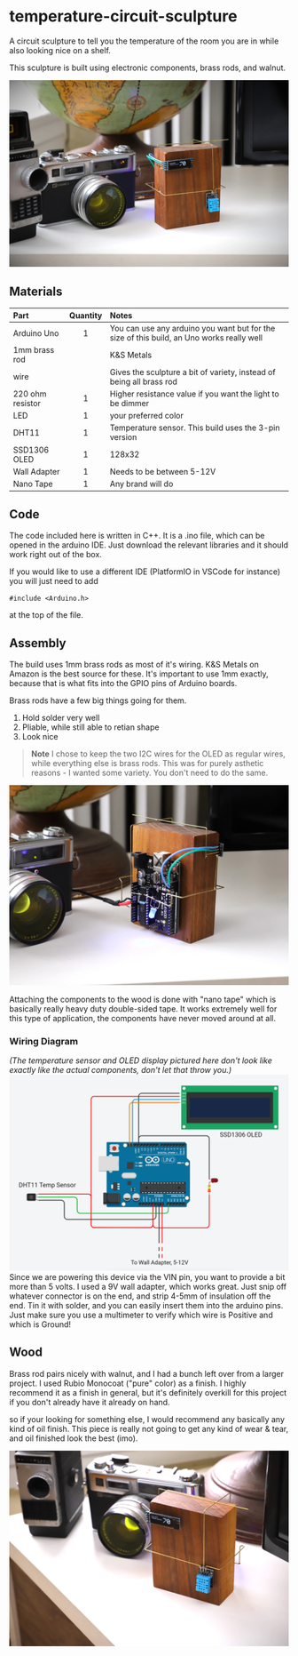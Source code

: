 # temperature-circuit-sculpture
A circuit sculpture to tell you the temperature of the room you are in while also looking nice on a shelf.

This sculpture is built using electronic components, brass rods, and walnut.

![photo of front of circuit sculpture](images/circuit-sculpture-front-1.webp)






## Materials

| Part      | Quantity | Notes| 
| :-------------- | :---: | :------ |
| Arduino Uno | 1 | You can use any arduino you want but for the size of this build, an Uno works really well|
| 1mm brass rod |  | K&S Metals |
| wire    |  | Gives the sculpture a bit of variety, instead of being all brass rod |
| 220 ohm resistor  | 1 | Higher resistance value if you want the light to be dimmer| 
| LED  | 1 | your preferred color| 
| DHT11| 1 | Temperature sensor. This build uses the 3-pin version |
| SSD1306 OLED   | 1 | 128x32 |
| Wall Adapter  | 1 | Needs to be between 5-12V|
| Nano Tape  | 1 | Any brand will do|




## Code
The code included here is written in C++. It is a .ino file, which can be opened in the arduino IDE. Just download the relevant libraries and it should work right out of the box.

If you would like to use a different IDE (PlatformIO in VSCode for instance) you will just need to add
```
#include <Arduino.h>
```
at the top of the file.

## Assembly
The build uses 1mm brass rods as most of it's wiring. K&S Metals on Amazon is the best source for these. It's important to use 1mm exactly, because that is what fits into the GPIO pins of Arduino boards.

Brass rods have a few big things going for them.
1. Hold solder very well
2. Pliable, while still able to retian shape
3. Look nice

> **Note**
>I chose to keep the two I2C wires for the OLED as regular wires, while everything else is brass rods. This was for purely asthetic reasons - I wanted some variety. You don't need to do the same.

![photo of front of back of circuit sculpture](images/circuit-sculpture-back.webp)

Attaching the components to the wood is done with "nano tape" which is basically really heavy duty double-sided tape. It works extremely well for this type of application, the components have never moved around at all.

### Wiring Diagram
*(The temperature sensor and OLED display pictured here don't look like exactly like the actual components, don't let that throw you.)*
![circuit sculpture wiring diagram](images/sculpture-circuit-diagram.png)
Since we are powering this device via the VIN pin, you want to provide a bit more than 5 volts. I used a 9V wall adapter, which works great. Just snip off whatever connector is on the end, and strip 4-5mm of insulation off the end. Tin it with solder, and you can easily insert them into the arduino pins. Just make sure you use a multimeter to verify which wire is Positive and which is Ground!


## Wood

Brass rod pairs nicely with walnut, and I had a bunch left over from a larger project. I used Rubio Monocoat ("pure" color) as a finish. I highly recommend it as a finish in general, but it's definitely overkill for this project if you don't already have it already on hand. 

so if your looking for something else, I would recommend any basically any kind of oil finish. This piece is really not going to get any kind of wear & tear, and oil finished look the best (imo).

![photo of front of circuit sculpture](images/circuit-sculpture-front-4.webp)

